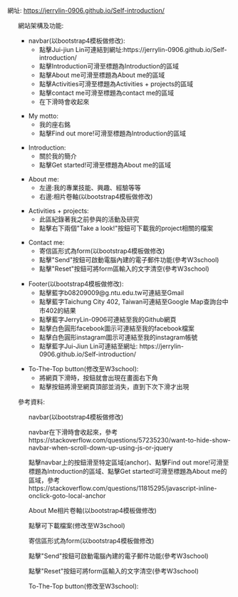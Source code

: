 <a>網址: https://jerrylin-0906.github.io/Self-introduction/ </a>
<ul>網站架構及功能:

<ul class="text">
        <li style="list-style-type: square">navbar(以bootstrap4模板做修改):
            <ul class="subtext">
                <li style="list-style-type: circle">
                        點擊Jui-jiun Lin可連結到網址:https://jerrylin-0906.github.io/Self-introduction/
                </li>
                <li style="list-style-type: circle">
                        點擊Introduction可滑至標題為Introduction的區域
                </li>
                <li style="list-style-type: circle">
                        點擊About me可滑至標題為About me的區域
                </li>
                <li style="list-style-type: circle">
                        點擊Activities可滑至標題為Activities + projects的區域
                </li>
                <li style="list-style-type: circle">
                        點擊contact me可滑至標題為contact me的區域
                </li>
                <li style="list-style-type: circle">
                        在下滑時會收起來
                </li>
            </ul>
        </li>
</ul>

<ul class="text">
        <li style="list-style-type: square">My motto:
            <ul class="subtext">
                <li style="list-style-type: circle">
                        我的座右銘
                </li>
                <li style="list-style-type: circle">
                        點擊Find out more!可滑至標題為Introduction的區域
                </li>
            </ul>
        </li>
</ul>

<ul class="text">
        <li style="list-style-type: square">Introduction:
            <ul class="subtext">
                <li style="list-style-type: circle">
                        關於我的簡介
                </li>
                <li style="list-style-type: circle">
                        點擊Get started!可滑至標題為About me的區域
                </li>
            </ul>
        </li>
</ul>

<ul class="text">
        <li style="list-style-type: square">About me:
            <ul class="subtext">
                <li style="list-style-type: circle">
                        左邊:我的專業技能、興趣、經驗等等
                </li>
                <li style="list-style-type: circle">
                        右邊:相片卷軸(以bootstrap4模板做修改)
                </li>
            </ul>
        </li>
</ul>

<ul class="text">
        <li style="list-style-type: square">Activities + projects:
            <ul class="subtext">
                <li style="list-style-type: circle">
                        此區紀錄著我之前參與的活動及研究
                </li>
                <li style="list-style-type: circle">
                        點擊右下兩個"Take a look!"按鈕可下載我的project相關的檔案
                </li>
            </ul>
        </li>
</ul>

<ul class="text">
        <li style="list-style-type: square">Contact me:
            <ul class="subtext">
                <li style="list-style-type: circle">
                        寄信區形式為form(以bootstrap4模板做修改)
                </li>
                <li style="list-style-type: circle">
                        點擊"Send"按鈕可啟動電腦內建的電子郵件功能(參考W3school)
                </li>
                <li style="list-style-type: circle">
                        點擊"Reset"按鈕可將form區輸入的文字清空(參考W3school)
                </li>
            </ul>
        </li>
</ul>

<ul class="text">
        <li style="list-style-type: square">Footer(以bootstrap4模板做修改):
            <ul class="subtext">
                <li style="list-style-type: circle">
                        點擊藍字b08209009@g.ntu.edu.tw可連結至Gmail
                </li>
                <li style="list-style-type: circle">
                        點擊藍字Taichung City 402, Taiwan可連結至Google Map查詢台中市402的結果
                </li>
                <li style="list-style-type: circle">
                        點擊藍字JerryLin-0906可連結至我的Github網頁
                </li>
                <li style="list-style-type: circle">
                        點擊白色圓形facebook圖示可連結至我的facebook檔案
                </li>
                <li style="list-style-type: circle">
                        點擊白色圓形instagram圖示可連結至我的instagram帳號
                </li>
                <li style="list-style-type: circle">
                        點擊藍字Jui-Jiun Lin可連結至網址: https://jerrylin-0906.github.io/Self-introduction/
                </li>
            </ul>
        </li>
</ul>

<ul class="text">
        <li style="list-style-type: square">To-The-Top button(修改至W3school):
            <ul class="subtext">
                <li style="list-style-type: circle">
                        將網頁下滑時，按鈕就會出現在畫面右下角
                </li>
                <li style="list-style-type: circle">
                        點擊按鈕將滑至網頁頂部並消失，直到下次下滑才出現
                </li>
            </ul>
        </li>
</ul>
</ul>

<ul style="list-style-type: circle">參考資料:

<ul class="subtext"style="list-style-type: circle">
    navbar(以bootstrap4模板做修改) 
</ul>
<ul class="subtext"style="list-style-type: circle">
    navbar在下滑時會收起來，參考<br>https://stackoverflow.com/questions/57235230/want-to-hide-show-navbar-when-scroll-down-up-using-js-or-jquery
</ul>
<ul class="subtext"style="list-style-type: circle">
    點擊navbar上的按鈕滑至特定區域(anchor)、點擊Find out more!可滑至標題為Introduction的區域、點擊Get started!可滑至標題為About me的區域，參考<br>https://stackoverflow.com/questions/11815295/javascript-inline-onclick-goto-local-anchor
</ul>
<ul class="subtext"style="list-style-type: circle">
    About Me相片卷軸(以bootstrap4模板做修改) 
</ul>
<ul class="subtext"style="list-style-type: circle">
    點擊可下載檔案(修改至W3school)
</ul>
<ul class="subtext"style="list-style-type: circle">
    寄信區形式為form(以bootstrap4模板做修改) 
</ul>
<ul class="subtext"style="list-style-type: circle">
    點擊"Send"按鈕可啟動電腦內建的電子郵件功能(參考W3school) 
</ul>
<ul class="subtext"style="list-style-type: circle">
    點擊"Reset"按鈕可將form區輸入的文字清空(參考W3school) 
</ul>
<ul class="subtext"style="list-style-type: circle">
    To-The-Top button(修改至W3school):
</ul>

</ul>